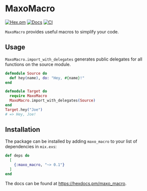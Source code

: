 # MaxoMacro

[![Hex.pm](https://img.shields.io/hexpm/v/maxo_macro.svg)](https://hex.pm/packages/maxo_macro)
[![Docs](https://img.shields.io/badge/hexdocs-docs-8e7ce6.svg)](https://hexdocs.pm/maxo_macro)
[![CI](https://github.com/maxohq/maxo_macro/actions/workflows/ci.yml/badge.svg)](https://github.com/maxohq/maxo_macro/actions/workflows/ci.yml)

`MaxoMacro` provides useful macros to simplify your code.

## Usage

`MaxoMacro.import_with_delegates` generates public delegates for all functions on the source module.

```elixir
defmodule Source do
  def hey(name), do: "Hey, #{name}!"
end

defmodule Target do
  require MaxoMacro
  MaxoMacro.import_with_delegates(Source)
end
Target.hey("Joe")
# => Hey, Joe!
```

## Installation

The package can be installed by adding `maxo_macro` to your list of dependencies in `mix.exs`:

```elixir
def deps do
  [
    {:maxo_macro, "~> 0.1"}
  ]
end
```

The docs can be found at <https://hexdocs.pm/maxo_macro>.
